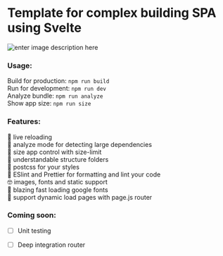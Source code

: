# Template for complex building SPA using Svelte

![enter image description here](https://raw.githubusercontent.com/theartkod/webpack_svelte/master/src/assets/images/webpack_svelte.png)

### **Usage:**

Build for production: `npm run build` \
Run for development: `npm run dev` \
Analyze bundle: `npm run analyze` \
Show app size: `npm run size`

### **Features:**

🔄 live reloading\
🔎 analyze mode for detecting large dependencies\
🐳 size app control with size-limit \
🐣 understandable structure folders\
🌈 postcss for your styles\
🧹 ESlint and Prettier for formatting and lint your code\
🤓 images, fonts and static support\
🚀 blazing fast loading google fonts\
🚗 support dynamic load pages with page.js router

### **Coming soon:**

- [ ] Unit testing
- [ ] Deep integration router


